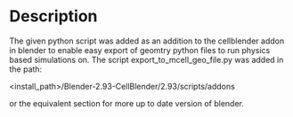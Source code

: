 # Description
The given python script was added as an addition to the cellblender addon in blender to enable easy export of geomtry python files to run physics based simulations on.
The script export_to_mcell_geo_file.py was added in the path: <br/>

<install_path>/Blender-2.93-CellBlender/2.93/scripts/addons <br/> 

or the equivalent section for more up to date version of blender.
